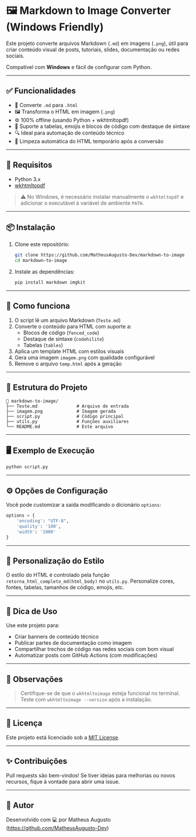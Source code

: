 # 🖼️ Markdown to Image Converter (Windows Friendly)

Este projeto converte arquivos Markdown (`.md`) em imagens (`.png`), útil para criar conteúdo visual de posts, tutoriais, slides, documentação ou redes sociais.

Compatível com **Windows** e fácil de configurar com Python.

---

## ✅ Funcionalidades

- 📄 Converte `.md` para `.html`
- 🖼️ Transforma o HTML em imagem (`.png`)
- ⚙️ 100% offline (usando Python + wkhtmltopdf)
- 🎨 Suporte a tabelas, emojis e blocos de código com destaque de sintaxe
- 🔍 Ideal para automação de conteúdo técnico
- 🧼 Limpeza automática do HTML temporário após a conversão

---

## 🚀 Requisitos

- Python 3.x
- [wkhtmltopdf](https://wkhtmltopdf.org/downloads.html)

> ⚠️ No Windows, é necessário instalar manualmente o `wkhtmltopdf` e adicionar o executável à variável de ambiente `PATH`.

---

## 📦 Instalação

1. Clone este repositório:
   ```bash
   git clone https://github.com/MatheusAugusto-Dev/markdown-to-image
   cd markdown-to-image
   ```

2. Instale as dependências:
   ```bash
   pip install markdown imgkit
   ```

---

## 🧠 Como funciona

1. O script lê um arquivo Markdown (`Teste.md`)
2. Converte o conteúdo para HTML com suporte a:
   - Blocos de código (`fenced_code`)
   - Destaque de sintaxe (`codehilite`)
   - Tabelas (`tables`)
3. Aplica um template HTML com estilos visuais
4. Gera uma imagem `imagem.png` com qualidade configurável
5. Remove o arquivo `temp.html` após a geração

---

## 🧩 Estrutura do Projeto

```
📁 markdown-to-image/
├── Teste.md               # Arquivo de entrada
├── imagem.png             # Imagem gerada
├── script.py              # Código principal
├── utils.py               # Funções auxiliares
└── README.md              # Este arquivo
```

---

## 🖥️ Exemplo de Execução

```bash
python script.py
```

---

## ⚙️ Opções de Configuração

Você pode customizar a saída modificando o dicionário `options`:

```python
options = {
    'encoding': "UTF-8",
    'quality': '100',
    'width': '1000'
}
```

---

## 🔧 Personalização do Estilo

O estilo do HTML é controlado pela função `retorna_html_completo_md(html_body)` no `utils.py`. Personalize cores, fontes, tabelas, tamanhos de código, emojis, etc.

---

## 📌 Dica de Uso

Use este projeto para:

- Criar banners de conteúdo técnico
- Publicar partes de documentação como imagem
- Compartilhar trechos de código nas redes sociais com bom visual
- Automatizar posts com GitHub Actions (com modificações)

---

## 🧼 Observações

> Certifique-se de que o `wkhtmltoimage` esteja funcional no terminal. Teste com `wkhtmltoimage --version` após a instalação.

---

## 📄 Licença

Este projeto está licenciado sob a [MIT License](LICENSE).

---

## ✨ Contribuições

Pull requests são bem-vindos! Se tiver ideias para melhorias ou novos recursos, fique à vontade para abrir uma issue.

---

## 🤝 Autor

Desenvolvido com 💻 por Matheus Augusto (https://github.com/MatheusAugusto-Dev)